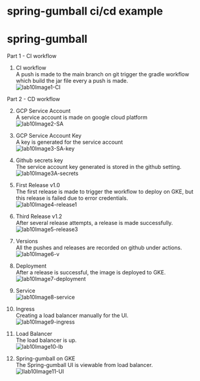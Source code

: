 # spring-gumball ci/cd example
# spring-gumball

Part 1 - CI workflow</br>

1. CI workflow </br>
A push is made to the main branch on git trigger the gradle workflow which build the jar file every a push is made. </br>
![lab10Image1-CI](https://github.com/ShanShanLee3/spring-gumball/blob/main/images/lab10Image1-CI.png) <br/>

Part 2 - CD workflow</br>

2. GCP Service Account </br>
A service account is made on google cloud platform </br>
![lab10Image2-SA](https://github.com/ShanShanLee3/spring-gumball/blob/main/images/lab10Image2-SA.png) <br/>

3. GCP Service Account Key </br>
A key is generated for the service account </br>
![lab10Image3-SA-key](https://github.com/ShanShanLee3/spring-gumball/blob/main/images/lab10Image3-SA-key.png) <br/>

4. Github secrets key </br>
The service account key generated is stored in the github setting. </br>
![lab10Image3A-secrets](https://github.com/ShanShanLee3/spring-gumball/blob/main/images/lab10Image3A-secrets.png) <br/>

5. First Release v1.0 </br>
The first release is made to trigger the workflow to deploy on GKE, but this release is failed due to error credentials. </br>
![lab10Image4-release1](https://github.com/ShanShanLee3/spring-gumball/blob/main/images/lab10Image4-release1.png) <br/>

6. Third Release v1.2 </br>
After several release attempts, a release is made successfully. </br>
![lab10Image5-release3](https://github.com/ShanShanLee3/spring-gumball/blob/main/images/lab10Image5-release3.png) <br/>

7. Versions </br>
All the pushes and releases are recorded on github under actions. </br>
![lab10Image6-v](https://github.com/ShanShanLee3/spring-gumball/blob/main/images/lab10Image6-v.png) <br/>

8. Deployment </br>
After a release is successful, the image is deployed to GKE. </br>
![lab10Image7-deployment](https://github.com/ShanShanLee3/spring-gumball/blob/main/images/lab10Image7-deployment.png) <br/>

9. Service </br>
![lab10Image8-service](https://github.com/ShanShanLee3/spring-gumball/blob/main/images/lab10Image8-service.png) <br/>

10. Ingress </br>
Creating a load balancer manually for the UI. </br>
![lab10Image9-ingress](https://github.com/ShanShanLee3/spring-gumball/blob/main/images/lab10Image9-ingress.png) <br/>

11. Load Balancer </br>
The load balancer is up. </br>
![lab10Image10-lb](https://github.com/ShanShanLee3/spring-gumball/blob/main/images/lab10Image10-lb.png) <br/>

12. Spring-gumball on GKE </br>
The Spring-gumball UI is viewable from load balancer. </br>
![llab10Image11-UI](https://github.com/ShanShanLee3/spring-gumball/blob/main/images/lab10Image11-UI.png) <br/>